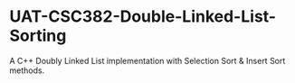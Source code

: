 # UAT-CSC382-Double-Linked-List-Sorting
A C++ Doubly Linked List implementation with Selection Sort &amp; Insert Sort methods.
